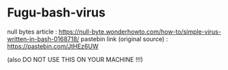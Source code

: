 # Fugu-bash-virus 
null bytes article : https://null-byte.wonderhowto.com/how-to/simple-virus-written-in-bash-0168718/
pastebin link (original source) : https://pastebin.com/JtHEz6UW

(also DO NOT USE THIS ON YOUR MACHINE !!!)
